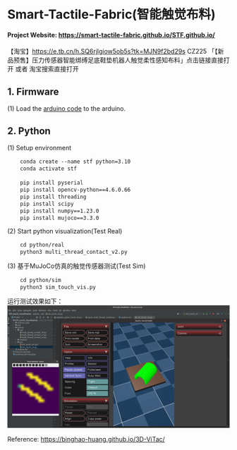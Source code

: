 # Smart-Tactile-Fabric(智能触觉布料)

#### Project Website: https://smart-tactile-fabric.github.io/STF.github.io/

【淘宝】https://e.tb.cn/h.SQ6rjlgiow5ob5s?tk=MJN9f2bd29s CZ225 「【新品预售】压力传感器智能绑缚足底鞋垫机器人触觉柔性感知布料」点击链接直接打开 或者 淘宝搜索直接打开

## 1. Firmware

(1) Load the [arduino code](/arduino_code/MatrixArray.ino) to the arduino. 


## 2. Python
(1) Setup environment

        conda create --name stf python=3.10
        conda activate stf
        
        pip install pyserial
        pip install opencv-python==4.6.0.66
        pip install threading
        pip install scipy
        pip install numpy==1.23.0
        pip install mujoco==3.3.0


(2) Start python visualization(Test Real)

        cd python/real
        python3 multi_thread_contact_v2.py

(3) 基于MuJoCo仿真的触觉传感器测试(Test Sim)

        cd python/sim
        python3 sim_touch_vis.py
运行测试效果如下：
![img.png](/image/img1.png)

Reference: https://binghao-huang.github.io/3D-ViTac/
